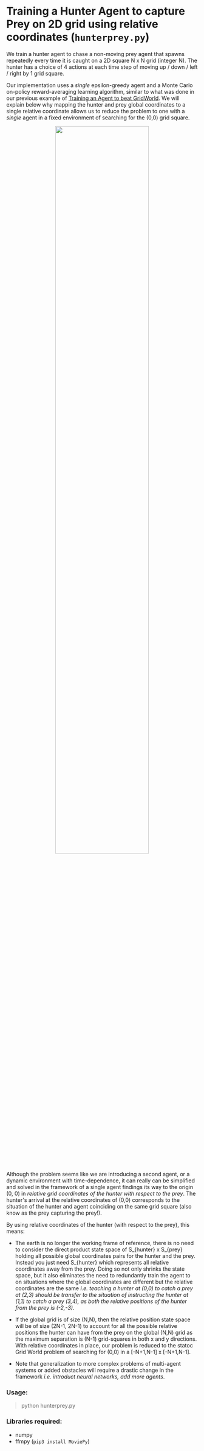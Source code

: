 # Training a Hunter Agent to capture Prey on 2D grid using relative coordinates (`hunterprey.py`)

We train a hunter agent to chase a non-moving prey agent that spawns repeatedly every time it is caught on a 2D square N x N grid (integer N). The hunter has a choice of 4 actions at each time step of moving up / down / left / right by 1 grid square.

Our implementation uses a *single* epsilon-greedy agent and a Monte Carlo on-policy reward-averaging learning algorithm, similar to what was done in our previous example of [Training an Agent to beat GridWorld](https://github.com/ankonzoid/Deep-Reinforcement-Learning-Tutorials/blob/master/gridworld). We will explain below why mapping the hunter and prey global coordinates to a single relative coordinate allows us to reduce the problem to one with a *single* agent in a fixed environment of searching for the (0,0) grid square.

<p align="center">
<img src="https://github.com/ankonzoid/Deep-Reinforcement-Learning-Tutorials/blob/master/hunterprey/results/hunterprey.gif" width="70%">
</p>

Although the problem seems like we are introducing a second agent, or a dynamic environment with time-dependence, it can really can be simplified and solved in the framework of a single agent findings its way to the origin (0, 0) in *relative grid coordinates of the hunter with respect to the prey*. The hunter's arrival at the relative coordinates of (0,0) corresponds to the situation of the hunter and agent coinciding on the same grid square (also know as the prey capturing the prey!).

By using relative coordinates of the hunter (with respect to the prey), this means:

* The earth is no longer the working frame of reference, there is no need to consider the direct product state space of S_{hunter} x S_{prey} holding all possible global coordinates pairs for the hunter and the prey. Instead you just need S_{hunter} which represents all relative coordinates away from the prey. Doing so not only shrinks the state space, but it also eliminates the need to redundantly train the agent to on situations where the global coordinates are different but the relative coordinates are the same *i.e. teaching a hunter at (0,0) to catch a prey at (2,3) should be transfer to the situation of instructing the hunter at (1,1) to catch a prey (3,4), as both the relative positions of the hunter from the prey is (-2,-3)*.

* If the global grid is of size (N,N), then the relative position state space will be of size (2N-1, 2N-1) to account for all the possible relative positions the hunter can have from the prey on the global (N,N) grid as the maximum separation is (N-1) grid-squares in both x and y directions. With relative coordinates in place, our problem is reduced to the statoc Grid World problem of searching for (0,0) in a [-N+1,N-1] x [-N+1,N-1].

* Note that generalization to more complex problems of multi-agent systems or added obstacles will require a drastic change in the framework *i.e. introduct neural networks, add more agents*.

### Usage:

> python hunterprey.py

### Libraries required:

* numpy
* ffmpy (`pip3 install MoviePy`)
